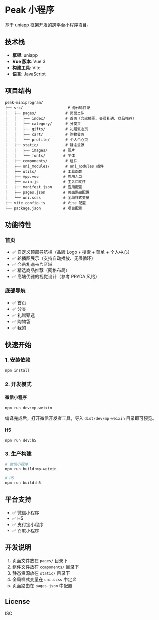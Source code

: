 # Peak 小程序

基于 uniapp 框架开发的跨平台小程序项目。

## 技术栈

- **框架**: uniapp
- **Vue 版本**: Vue 3
- **构建工具**: Vite
- **语言**: JavaScript

## 项目结构

```
peak-miniprogram/
├── src/                    # 源代码目录
│   ├── pages/             # 页面文件
│   │   ├── index/         # 首页（含轮播图、会员礼遇、商品推荐）
│   │   ├── category/      # 分类页
│   │   ├── gifts/         # 礼赠甄选页
│   │   ├── cart/          # 购物袋页
│   │   └── profile/       # 个人中心页
│   ├── static/            # 静态资源
│   │   ├── images/       # 图片
│   │   └── fonts/        # 字体
│   ├── components/        # 组件
│   ├── uni_modules/       # uni_modules 插件
│   ├── utils/            # 工具函数
│   ├── App.vue           # 应用入口
│   ├── main.js           # 主入口文件
│   ├── manifest.json     # 应用配置
│   ├── pages.json        # 页面路由配置
│   └── uni.scss          # 全局样式变量
├── vite.config.js        # Vite 配置
└── package.json          # 项目配置
```

## 功能特性

### 首页
- ✅ 自定义顶部导航栏（品牌 Logo + 搜索 + 菜单 + 个人中心）
- ✅ 轮播图展示（支持自动播放、无限循环）
- ✅ 会员礼遇卡片区域
- ✅ 精选商品推荐（网格布局）
- ✅ 高端优雅的视觉设计（参考 PRADA 风格）

### 底部导航
- ✅ 首页
- ✅ 分类
- ✅ 礼赠甄选
- ✅ 购物袋
- ✅ 我的

## 快速开始

### 1. 安装依赖

```bash
npm install
```

### 2. 开发模式

#### 微信小程序
```bash
npm run dev:mp-weixin
```

编译完成后，打开微信开发者工具，导入 `dist/dev/mp-weixin` 目录即可预览。

#### H5
```bash
npm run dev:h5
```

### 3. 生产构建

```bash
# 微信小程序
npm run build:mp-weixin

# H5
npm run build:h5
```

## 平台支持

- ✅ 微信小程序
- ✅ H5
- ✅ 支付宝小程序
- ✅ 百度小程序

## 开发说明

1. 页面文件放在 `pages/` 目录下
2. 组件文件放在 `components/` 目录下
3. 静态资源放在 `static/` 目录下
4. 全局样式变量在 `uni.scss` 中定义
5. 页面路由在 `pages.json` 中配置

## License

ISC